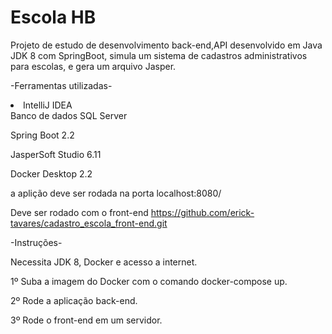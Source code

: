 # Escola HB

Projeto de estudo de desenvolvimento back-end,API desenvolvido em Java JDK 8 com SpringBoot, 
simula um sistema de cadastros administrativos para escolas, e gera um arquivo Jasper.

-Ferramentas utilizadas-

<li>IntelliJ IDEA</li>
Banco de dados SQL Server

Spring Boot 2.2

JasperSoft Studio 6.11

Docker Desktop 2.2


a aplição deve ser rodada na porta localhost:8080/

Deve ser rodado com o front-end https://github.com/erick-tavares/cadastro_escola_front-end.git

-Instruções-

Necessita JDK 8, Docker e acesso a internet.


1º Suba a imagem do Docker com o comando docker-compose up.

2º Rode a aplicação back-end.

3º Rode o front-end em um servidor.
